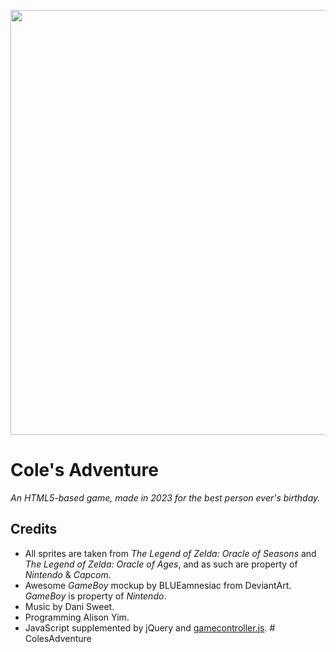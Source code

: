 <p align="center"><img src="https://xanderfrangos.com/media/previews/rei-adventure.jpg" width="680" /></p>

# Cole's Adventure
*An HTML5-based game, made in 2023 for the best person ever's birthday.* 

## Credits

 - All sprites are taken from *The Legend of Zelda: Oracle of Seasons*
   and *The Legend of Zelda: Oracle of Ages*, and as such are property of *Nintendo* &
   *Capcom*. 
 - Awesome *GameBoy* mockup by BLUEamnesiac from DeviantArt. *GameBoy* is property of *Nintendo*.
 - Music by Dani Sweet.
 - Programming Alison Yim.
 - JavaScript supplemented by jQuery and [gamecontroller.js](https://github.com/alvaromontoro/gamecontroller.js).
#   C o l e s A d v e n t u r e  
 